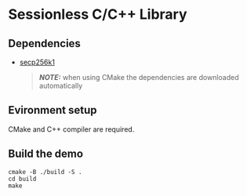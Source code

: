 # Sessionless C/C++ Library

## Dependencies 
* [secp256k1](https://github.com/bitcoin-core/secp256k1)

    > _**NOTE:**_ when using CMake the dependencies are downloaded automatically

## Evironment setup 
CMake and C++ compiler are required.

## Build the demo
```shell
cmake -B ./build -S .
cd build
make
```
